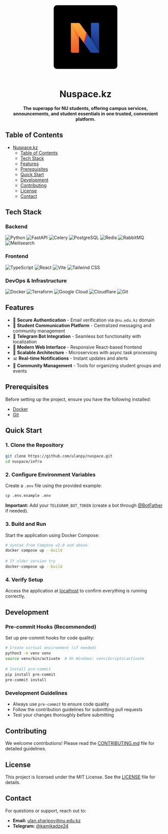 <div align="center">
  <img src="./backend/core/configs/coverpage.jpg" alt="Nuspace Logo" width="200" height="auto" style="border-radius: 10px; margin-bottom: 20px;">
  
  # Nuspace.kz
  
  **The superapp for NU students, offering campus services, announcements, and student essentials in one trusted, convenient platform.**
</div> 

## Table of Contents

- [Nuspace.kz](#nuspacekz)
  - [Table of Contents](#table-of-contents)
  - [Tech Stack](#tech-stack)
  - [Features](#features)
  - [Prerequisites](#prerequisites)
  - [Quick Start](#quick-start)
  - [Development](#development)
  - [Contributing](#contributing)
  - [License](#license)
  - [Contact](#contact)

## Tech Stack

### Backend
![Python](https://img.shields.io/badge/Python-3776AB?style=for-the-badge&logo=python&logoColor=white)
![FastAPI](https://img.shields.io/badge/FastAPI-005571?style=for-the-badge&logo=fastapi&logoColor=white)
![Celery](https://img.shields.io/badge/Celery-37814A?style=for-the-badge&logo=celery&logoColor=white)
![PostgreSQL](https://img.shields.io/badge/PostgreSQL-316192?style=for-the-badge&logo=postgresql&logoColor=white)
![Redis](https://img.shields.io/badge/Redis-DC382D?style=for-the-badge&logo=redis&logoColor=white)
![RabbitMQ](https://img.shields.io/badge/RabbitMQ-FF6600?style=for-the-badge&logo=rabbitmq&logoColor=white)
![Meilisearch](https://img.shields.io/badge/Meilisearch-000000?style=for-the-badge&logo=meilisearch&logoColor=white)

### Frontend
![TypeScript](https://img.shields.io/badge/TypeScript-007ACC?style=for-the-badge&logo=typescript&logoColor=white)
![React](https://img.shields.io/badge/React-20232A?style=for-the-badge&logo=react&logoColor=61DAFB)
![Vite](https://img.shields.io/badge/Vite-646CFF?style=for-the-badge&logo=vite&logoColor=white)
![Tailwind CSS](https://img.shields.io/badge/Tailwind_CSS-38B2AC?style=for-the-badge&logo=tailwind-css&logoColor=white)

### DevOps & Infrastructure
![Docker](https://img.shields.io/badge/Docker-2496ED?style=for-the-badge&logo=docker&logoColor=white)
![Terraform](https://img.shields.io/badge/Terraform-7B42BC?style=for-the-badge&logo=terraform&logoColor=white)
![Google Cloud](https://img.shields.io/badge/Google_Cloud-4285F4?style=for-the-badge&logo=google-cloud&logoColor=white)
![Cloudflare](https://img.shields.io/badge/Cloudflare-F38020?style=for-the-badge&logo=cloudflare&logoColor=white)
![Git](https://img.shields.io/badge/Git-F05032?style=for-the-badge&logo=git&logoColor=white)

## Features

- 🔐 **Secure Authentication** - Email verification via `@nu.edu.kz` domain
- 💬 **Student Communication Platform** - Centralized messaging and community management
- 🤖 **Telegram Bot Integration** - Seamless bot functionality with localization
- 📱 **Modern Web Interface** - Responsive React-based frontend
- 🚀 **Scalable Architecture** - Microservices with async task processing
- 📊 **Real-time Notifications** - Instant updates and alerts
- 🎯 **Community Management** - Tools for organizing student groups and events

## Prerequisites

Before setting up the project, ensure you have the following installed:

- [Docker](https://www.docker.com/)
- [Git](https://git-scm.com/) 

## Quick Start

### 1. Clone the Repository

```bash
git clone https://github.com/ulanpy/nuspace.git
cd nuspace/infra
```

### 2. Configure Environment Variables

Create a `.env` file using the provided example:

```bash
cp .env.example .env
```

**Important:** Add your `TELEGRAM_BOT_TOKEN` (create a bot through [@BotFather](https://t.me/botfather) if needed).

### 3. Build and Run

Start the application using Docker Compose:

```bash
# syntax from Compose v2.0 and above
docker compose up --build

# If older version try
docker-compose up --build
```

### 4. Verify Setup

Access the application at [localhost](http://localhost) to confirm everything is running correctly.

## Development

### Pre-commit Hooks (Recommended)

Set up pre-commit hooks for code quality:

```bash
# Create virtual environment (if needed)
python3 -m venv venv
source venv/bin/activate  # On Windows: venv\Scripts\activate

# Install pre-commit
pip install pre-commit
pre-commit install
```

### Development Guidelines

- Always use `pre-commit` to ensure code quality
- Follow the contribution guidelines for submitting pull requests
- Test your changes thoroughly before submitting

## Contributing

We welcome contributions! Please read the [CONTRIBUTING.md](CONTRIBUTING.md) file for detailed guidelines.

## License

This project is licensed under the MIT License. See the [LICENSE](LICENSE) file for details.

## Contact

For questions or support, reach out to:

- **Email:** [ulan.sharipov@nu.edu.kz](mailto:ulan.sharipov@nu.edu.kz)
- **Telegram:** [@kamikadze24](https://t.me/kamikadze24)
